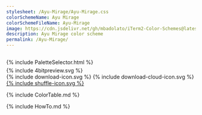 ```yaml
---
stylesheet: /Ayu-Mirage/Ayu-Mirage.css
colorSchemeName: Ayu Mirage
colorSchemeFileName: Ayu-Mirage
image: https://cdn.jsdelivr.net/gh/mbadolato/iTerm2-Color-Schemes@latest/screenshots/Ayu_Mirage.png
description: Ayu Mirage color scheme
permalink: /Ayu-Mirage/
---
```


<h2 style='text-align:center'>
    <a id='colorSchemeNameLink' href='#'>
        <span class='ColorSchemeFileName'></span>
    </a>
</h2>

<div class='centeredText' style='margin-bottom:1%'>
{% include PaletteSelector.html %}
</div>

<div class='centeredText'>
{% include 4bitpreview.svg %}
</div>

<div class='centeredText'>
    <a id='downloadSchemeLink' class='padded'>
{% include download-icon.svg %}
    </a>
    <a id='cdnSchemeLink' class='padded'>
{% include download-cloud-icon.svg %}
    </a>
    <a id='feelingLucky' href="javascript:feelingLucky(document.getElementById('themeSelector'))" class='padded'>
{% include shuffle-icon.svg %}
    </a>    
</div>

{% include ColorTable.md %}

{% include HowTo.md %}

